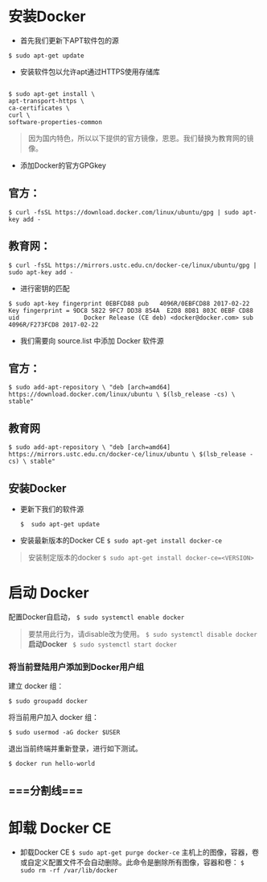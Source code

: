 # 安装Docker 

- 首先我们更新下APT软件包的源

`
$ sudo apt-get update  
`
- 安装软件包以允许apt通过HTTPS使用存储库

```

$ sudo apt-get install \
apt-transport-https \
ca-certificates \
curl \
software-properties-common
```
> 因为国内特色，所以以下提供的官方镜像，恩恩。我们替换为教育网的镜像。

 - 添加Docker的官方GPGkey 
## 官方：
`
$ curl -fsSL https://download.docker.com/linux/ubuntu/gpg | sudo apt-key add -
`
## 教育网：
`
$ curl -fsSL https://mirrors.ustc.edu.cn/docker-ce/linux/ubuntu/gpg | sudo apt-key add -
`


- 进行密钥的匹配

`
$ sudo apt-key fingerprint 0EBFCD88
pub   4096R/0EBFCD88 2017-02-22
      Key fingerprint = 9DC8 5822 9FC7 DD38 854A  E2D8 8D81 803C 0EBF CD88
uid                  Docker Release (CE deb) <docker@docker.com>
sub   4096R/F273FCD8 2017-02-22
`

- 我们需要向  source.list  中添加 Docker 软件源
## 官方：
`
$ sudo add-apt-repository \
   "deb [arch=amd64] https://download.docker.com/linux/ubuntu \
   $(lsb_release -cs) \
   stable"
   `

## 教育网
`
$ sudo add-apt-repository \
"deb [arch=amd64] https://mirrors.ustc.edu.cn/docker-ce/linux/ubuntu \
$(lsb_release -cs) \
stable"
`

## 安装Docker

 - 更新下我们的软件源

   `
    $  sudo apt-get update
    `
- 安装最新版本的Docker CE
   `
   $ sudo apt-get install docker-ce
`
> 安装制定版本的docker
`
$ sudo apt-get install docker-ce=<VERSION>
`
 
 
 # 启动 Docker
 
配置Docker自启动，
`
 $ sudo systemctl enable docker
`
> 要禁用此行为，请disable改为使用。
`$ sudo systemctl disable docker
`
**启动Docker**
 ` 
$ sudo systemctl start docker
 `
 
### 将当前登陆用户添加到Docker用户组

建立  docker  组：

`$ sudo groupadd docker`

将当前用户加入  docker  组：

`$ sudo usermod -aG docker $USER`

退出当前终端并重新登录，进行如下测试。 
 
 `$ docker run hello-world`
 
 
 
 
 ## ===分割线===
 
 # 卸载 Docker CE
 - 卸载Docker CE
`
$ sudo apt-get purge docker-ce
`
主机上的图像，容器，卷或自定义配置文件不会自动删除。此命令是删除所有图像，容器和卷：
`
$ sudo rm -rf /var/lib/docker
 `
 
 
 
 
 
 
